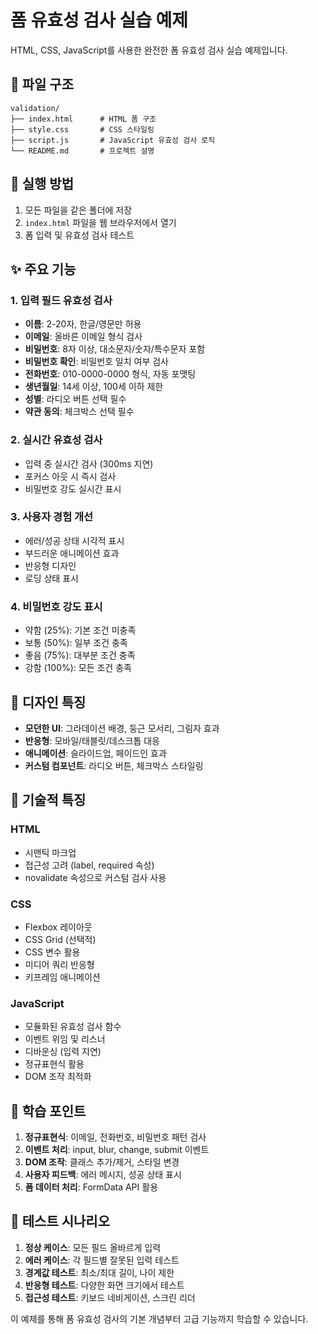 # 폼 유효성 검사 실습 예제

HTML, CSS, JavaScript를 사용한 완전한 폼 유효성 검사 실습 예제입니다.

## 📁 파일 구조

```
validation/
├── index.html      # HTML 폼 구조
├── style.css       # CSS 스타일링
├── script.js       # JavaScript 유효성 검사 로직
└── README.md       # 프로젝트 설명
```

## 🚀 실행 방법

1. 모든 파일을 같은 폴더에 저장
2. `index.html` 파일을 웹 브라우저에서 열기
3. 폼 입력 및 유효성 검사 테스트

## ✨ 주요 기능

### 1. 입력 필드 유효성 검사

- **이름**: 2-20자, 한글/영문만 허용
- **이메일**: 올바른 이메일 형식 검사
- **비밀번호**: 8자 이상, 대소문자/숫자/특수문자 포함
- **비밀번호 확인**: 비밀번호 일치 여부 검사
- **전화번호**: 010-0000-0000 형식, 자동 포맷팅
- **생년월일**: 14세 이상, 100세 이하 제한
- **성별**: 라디오 버튼 선택 필수
- **약관 동의**: 체크박스 선택 필수

### 2. 실시간 유효성 검사

- 입력 중 실시간 검사 (300ms 지연)
- 포커스 아웃 시 즉시 검사
- 비밀번호 강도 실시간 표시

### 3. 사용자 경험 개선

- 에러/성공 상태 시각적 표시
- 부드러운 애니메이션 효과
- 반응형 디자인
- 로딩 상태 표시

### 4. 비밀번호 강도 표시

- 약함 (25%): 기본 조건 미충족
- 보통 (50%): 일부 조건 충족
- 좋음 (75%): 대부분 조건 충족
- 강함 (100%): 모든 조건 충족

## 🎨 디자인 특징

- **모던한 UI**: 그라데이션 배경, 둥근 모서리, 그림자 효과
- **반응형**: 모바일/태블릿/데스크톱 대응
- **애니메이션**: 슬라이드업, 페이드인 효과
- **커스텀 컴포넌트**: 라디오 버튼, 체크박스 스타일링

## 🔧 기술적 특징

### HTML

- 시맨틱 마크업
- 접근성 고려 (label, required 속성)
- novalidate 속성으로 커스텀 검사 사용

### CSS

- Flexbox 레이아웃
- CSS Grid (선택적)
- CSS 변수 활용
- 미디어 쿼리 반응형
- 키프레임 애니메이션

### JavaScript

- 모듈화된 유효성 검사 함수
- 이벤트 위임 및 리스너
- 디바운싱 (입력 지연)
- 정규표현식 활용
- DOM 조작 최적화

## 📝 학습 포인트

1. **정규표현식**: 이메일, 전화번호, 비밀번호 패턴 검사
2. **이벤트 처리**: input, blur, change, submit 이벤트
3. **DOM 조작**: 클래스 추가/제거, 스타일 변경
4. **사용자 피드백**: 에러 메시지, 성공 상태 표시
5. **폼 데이터 처리**: FormData API 활용

## 🐛 테스트 시나리오

1. **정상 케이스**: 모든 필드 올바르게 입력
2. **에러 케이스**: 각 필드별 잘못된 입력 테스트
3. **경계값 테스트**: 최소/최대 길이, 나이 제한
4. **반응형 테스트**: 다양한 화면 크기에서 테스트
5. **접근성 테스트**: 키보드 네비게이션, 스크린 리더

이 예제를 통해 폼 유효성 검사의 기본 개념부터 고급 기능까지 학습할 수 있습니다.
